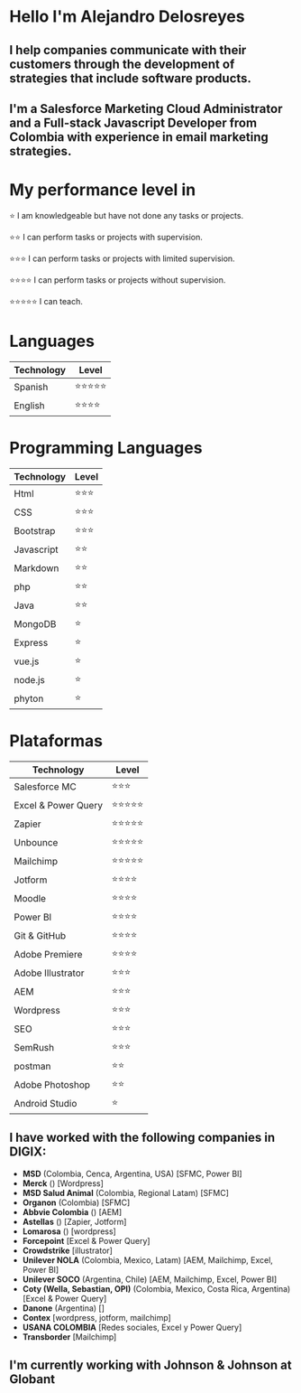 # Hello I'm Alejandro Delosreyes
## I help companies communicate with their customers through the development of strategies that include software products.
## I'm a **Salesforce Marketing Cloud Administrator** and a **Full-stack Javascript Developer** from Colombia with experience in email marketing strategies.

# My performance level in

⭐ I am knowledgeable but have not done any tasks or projects.

⭐⭐ I can perform tasks or projects with supervision.

⭐⭐⭐ I can perform tasks or projects with limited supervision.

⭐⭐⭐⭐ I can perform tasks or projects without supervision.

⭐⭐⭐⭐⭐ I can teach.

# Languages

| Technology | Level |
| ------ | ------ |
| Spanish             | ⭐⭐⭐⭐⭐ |
| English             | ⭐⭐⭐⭐    |

# Programming Languages

| Technology | Level |
| ------ | ------ |
| Html                | ⭐⭐⭐      |
| CSS                 | ⭐⭐⭐      |
| Bootstrap           | ⭐⭐⭐      |
| Javascript          | ⭐⭐         |
| Markdown            | ⭐⭐         |
| php                 | ⭐⭐         |
| Java                | ⭐⭐         |
| MongoDB             | ⭐           |
| Express             | ⭐           |
| vue.js              | ⭐           |
| node.js             | ⭐           |
| phyton              | ⭐           |


# Plataformas

| Technology | Level |
| ------ | ------ |
| Salesforce MC       | ⭐⭐⭐      |
| Excel & Power Query | ⭐⭐⭐⭐⭐ |
| Zapier              | ⭐⭐⭐⭐⭐ |
| Unbounce            | ⭐⭐⭐⭐⭐ |
| Mailchimp           | ⭐⭐⭐⭐⭐ |
| Jotform             | ⭐⭐⭐⭐    |
| Moodle              | ⭐⭐⭐⭐    |
| Power BI            | ⭐⭐⭐⭐    |
| Git & GitHub        | ⭐⭐⭐⭐    |
| Adobe Premiere      | ⭐⭐⭐⭐    |
| Adobe Illustrator   | ⭐⭐⭐      |
| AEM                 | ⭐⭐⭐      |
| Wordpress           | ⭐⭐⭐      |
| SEO                 | ⭐⭐⭐      |
| SemRush             | ⭐⭐⭐      |
| postman             | ⭐⭐        |
| Adobe Photoshop     | ⭐⭐         |
| Android Studio      | ⭐           |



## I have worked with the following companies in **DIGIX**:

- **MSD** (Colombia, Cenca, Argentina, USA) [SFMC, Power BI]
- **Merck** () [Wordpress]
- **MSD Salud Animal** (Colombia, Regional Latam) [SFMC]
- **Organon** (Colombia) [SFMC]
- **Abbvie Colombia** () [AEM]
- **Astellas** () [Zapier, Jotform]
- **Lomarosa** () [wordpress]
- **Forcepoint** [Excel & Power Query]
- **Crowdstrike** [illustrator]
- **Unilever NOLA** (Colombia, Mexico, Latam) [AEM, Mailchimp, Excel, Power BI]
- **Unilever SOCO** (Argentina, Chile) [AEM, Mailchimp, Excel, Power BI]
- **Coty (Wella, Sebastian, OPI)** (Colombia, Mexico, Costa Rica, Argentina) [Excel & Power Query]
- **Danone** (Argentina) []
- **Contex** [wordpress, jotform, mailchimp]
- **USANA COLOMBIA** [Redes sociales, Excel y Power Query]
- **Transborder** [Mailchimp]

## I'm currently working with **Johnson & Johnson** at **Globant**
